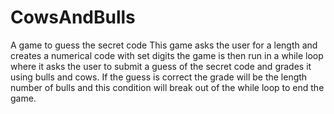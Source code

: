 # CowsAndBulls
A game to guess the secret code
This game asks the user for a length and creates a numerical code with set  digits
the game is then run in a while loop where it asks the user to submit a guess of the secret code and grades it using bulls and cows.
If the guess is correct the grade will be the length number of bulls and this condition will break out of the while loop to end the game.

